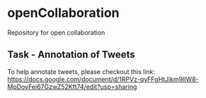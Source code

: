 # openCollaboration
Repository for open collaboration

## Task - Annotation of Tweets
To help annotate tweets, please checkout this link:
https://docs.google.com/document/d/1RPVz-qyFFgHtJikm9lIW8-MpDoyFei67GzwZ52Kft74/edit?usp=sharing
